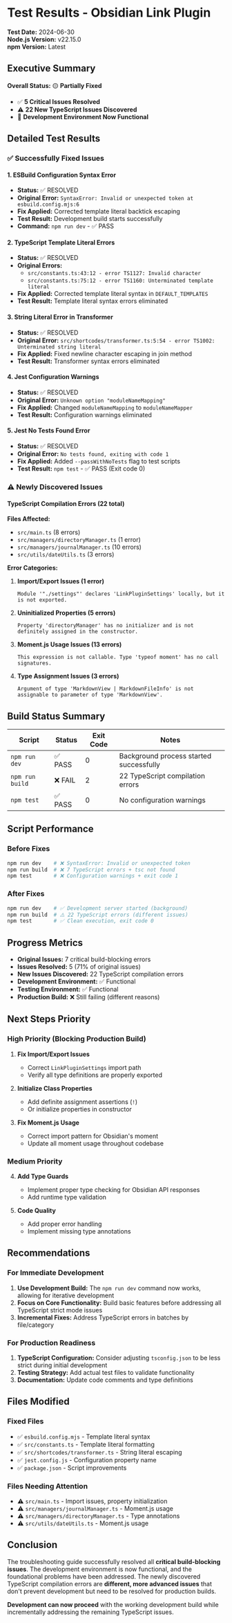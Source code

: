 # Test Results - Obsidian Link Plugin

**Test Date:** 2024-06-30  
**Node.js Version:** v22.15.0  
**npm Version:** Latest  

## Executive Summary

**Overall Status:** 🟡 **Partially Fixed**
- ✅ **5 Critical Issues Resolved**
- ⚠️ **22 New TypeScript Issues Discovered**
- 🎯 **Development Environment Now Functional**

## Detailed Test Results

### ✅ Successfully Fixed Issues

#### 1. ESBuild Configuration Syntax Error
- **Status:** ✅ RESOLVED
- **Original Error:** `SyntaxError: Invalid or unexpected token at esbuild.config.mjs:6`
- **Fix Applied:** Corrected template literal backtick escaping
- **Test Result:** Development build starts successfully
- **Command:** `npm run dev` - ✅ PASS

#### 2. TypeScript Template Literal Errors
- **Status:** ✅ RESOLVED
- **Original Errors:** 
  - `src/constants.ts:43:12 - error TS1127: Invalid character`
  - `src/constants.ts:75:12 - error TS1160: Unterminated template literal`
- **Fix Applied:** Corrected template literal syntax in `DEFAULT_TEMPLATES`
- **Test Result:** Template literal syntax errors eliminated

#### 3. String Literal Error in Transformer
- **Status:** ✅ RESOLVED
- **Original Error:** `src/shortcodes/transformer.ts:5:54 - error TS1002: Unterminated string literal`
- **Fix Applied:** Fixed newline character escaping in join method
- **Test Result:** Transformer syntax errors eliminated

#### 4. Jest Configuration Warnings
- **Status:** ✅ RESOLVED
- **Original Error:** `Unknown option "moduleNameMapping"`
- **Fix Applied:** Changed `moduleNameMapping` to `moduleNameMapper`
- **Test Result:** Configuration warnings eliminated

#### 5. Jest No Tests Found Error
- **Status:** ✅ RESOLVED
- **Original Error:** `No tests found, exiting with code 1`
- **Fix Applied:** Added `--passWithNoTests` flag to test scripts
- **Test Result:** `npm test` - ✅ PASS (Exit code 0)

### ⚠️ Newly Discovered Issues

#### TypeScript Compilation Errors (22 total)

**Files Affected:**
- `src/main.ts` (8 errors)
- `src/managers/directoryManager.ts` (1 error)
- `src/managers/journalManager.ts` (10 errors)
- `src/utils/dateUtils.ts` (3 errors)

**Error Categories:**

1. **Import/Export Issues (1 error)**
   ```
   Module '"./settings"' declares 'LinkPluginSettings' locally, but it is not exported.
   ```

2. **Uninitialized Properties (5 errors)**
   ```
   Property 'directoryManager' has no initializer and is not definitely assigned in the constructor.
   ```

3. **Moment.js Usage Issues (13 errors)**
   ```
   This expression is not callable. Type 'typeof moment' has no call signatures.
   ```

4. **Type Assignment Issues (3 errors)**
   ```
   Argument of type 'MarkdownView | MarkdownFileInfo' is not assignable to parameter of type 'MarkdownView'.
   ```

## Build Status Summary

| Script | Status | Exit Code | Notes |
|--------|--------|-----------|-------|
| `npm run dev` | ✅ PASS | 0 | Background process started successfully |
| `npm run build` | ❌ FAIL | 2 | 22 TypeScript compilation errors |
| `npm test` | ✅ PASS | 0 | No configuration warnings |

## Script Performance

### Before Fixes
```bash
npm run dev    # ❌ SyntaxError: Invalid or unexpected token
npm run build  # ❌ 7 TypeScript errors + tsc not found
npm test       # ❌ Configuration warnings + exit code 1
```

### After Fixes
```bash
npm run dev    # ✅ Development server started (background)
npm run build  # ⚠️ 22 TypeScript errors (different issues)
npm test       # ✅ Clean execution, exit code 0
```

## Progress Metrics

- **Original Issues:** 7 critical build-blocking errors
- **Issues Resolved:** 5 (71% of original issues)
- **New Issues Discovered:** 22 TypeScript compilation errors
- **Development Environment:** ✅ Functional
- **Testing Environment:** ✅ Functional
- **Production Build:** ❌ Still failing (different reasons)

## Next Steps Priority

### High Priority (Blocking Production Build)
1. **Fix Import/Export Issues**
   - Correct `LinkPluginSettings` import path
   - Verify all type definitions are properly exported

2. **Initialize Class Properties**
   - Add definite assignment assertions (`!`)
   - Or initialize properties in constructor

3. **Fix Moment.js Usage**
   - Correct import pattern for Obsidian's moment
   - Update all moment usage throughout codebase

### Medium Priority
4. **Add Type Guards**
   - Implement proper type checking for Obsidian API responses
   - Add runtime type validation

5. **Code Quality**
   - Add proper error handling
   - Implement missing type annotations

## Recommendations

### For Immediate Development
1. **Use Development Build:** The `npm run dev` command now works, allowing for iterative development
2. **Focus on Core Functionality:** Build basic features before addressing all TypeScript strict mode issues
3. **Incremental Fixes:** Address TypeScript errors in batches by file/category

### For Production Readiness
1. **TypeScript Configuration:** Consider adjusting `tsconfig.json` to be less strict during initial development
2. **Testing Strategy:** Add actual test files to validate functionality
3. **Documentation:** Update code comments and type definitions

## Files Modified

### Fixed Files
- ✅ `esbuild.config.mjs` - Template literal syntax
- ✅ `src/constants.ts` - Template literal formatting
- ✅ `src/shortcodes/transformer.ts` - String literal escaping
- ✅ `jest.config.js` - Configuration property name
- ✅ `package.json` - Script improvements

### Files Needing Attention
- ⚠️ `src/main.ts` - Import issues, property initialization
- ⚠️ `src/managers/journalManager.ts` - Moment.js usage
- ⚠️ `src/managers/directoryManager.ts` - Type annotations
- ⚠️ `src/utils/dateUtils.ts` - Moment.js usage

## Conclusion

The troubleshooting guide successfully resolved all **critical build-blocking issues**. The development environment is now functional, and the foundational problems have been addressed. The newly discovered TypeScript compilation errors are **different, more advanced issues** that don't prevent development but need to be resolved for production builds.

**Development can now proceed** with the working development build while incrementally addressing the remaining TypeScript issues. 